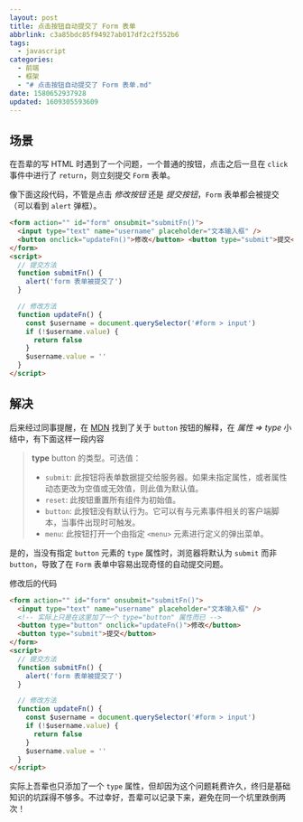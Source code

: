 ```yaml
---
layout: post
title: 点击按钮自动提交了 Form 表单
abbrlink: c3a85bdc85f94927ab017df2c2f552b6
tags:
  - javascript
categories:
  - 前端
  - 框架
  - "# 点击按钮自动提交了 Form 表单.md"
date: 1580652937928
updated: 1609305593609
---
```


## 场景

在吾辈的写 HTML 时遇到了一个问题，一个普通的按钮，点击之后一旦在 `click` 事件中进行了 `return`，则立刻提交 `Form` 表单。

像下面这段代码，不管是点击 *修改按钮* 还是 *提交按钮*，`Form` 表单都会被提交（可以看到 `alert` 弹框）。

```html
<form action="" id="form" onsubmit="submitFn()">
  <input type="text" name="username" placeholder="文本输入框" />
  <button onclick="updateFn()">修改</button> <button type="submit">提交</button>
</form>
<script>
  // 提交方法
  function submitFn() {
    alert('form 表单被提交了')
  }

  // 修改方法
  function updateFn() {
    const $username = document.querySelector('#form > input')
    if (!$username.value) {
      return false
    }
    $username.value = ''
  }
</script>
```

## 解决

后来经过同事提醒，在 [MDN](https://developer.mozilla.org/zh-CN/docs/Web/HTML/Element/button#%E5%B1%9E%E6%80%A7) 找到了关于 `button` 按钮的解释，在 *属性 => type* 小结中，有下面这样一段内容

> **type**
> button 的类型。可选值：
>
> *   `submit`: 此按钮将表单数据提交给服务器。如果未指定属性，或者属性动态更改为空值或无效值，则此值为默认值。
> *   `reset`: 此按钮重置所有组件为初始值。
> *   `button`: 此按钮没有默认行为。它可以有与元素事件相关的客户端脚本，当事件出现时可触发。
> *   `menu`: 此按钮打开一个由指定 `<menu>` 元素进行定义的弹出菜单。

是的，当没有指定 `button` 元素的 `type` 属性时，浏览器将默认为 `submit` 而非 `button`，导致了在 `Form` 表单中容易出现奇怪的自动提交问题。

修改后的代码

```html
<form action="" id="form" onsubmit="submitFn()">
  <input type="text" name="username" placeholder="文本输入框" />
  <!-- 实际上只是在这里加了一个 type="button" 属性而已 -->
  <button type="button" onclick="updateFn()">修改</button>
  <button type="submit">提交</button>
</form>
<script>
  // 提交方法
  function submitFn() {
    alert('form 表单被提交了')
  }

  // 修改方法
  function updateFn() {
    const $username = document.querySelector('#form > input')
    if (!$username.value) {
      return false
    }
    $username.value = ''
  }
</script>
```

实际上吾辈也只添加了一个 `type` 属性，但却因为这个问题耗费许久，终归是基础知识的坑踩得不够多。不过幸好，吾辈可以记录下来，避免在同一个坑里跌倒两次！
